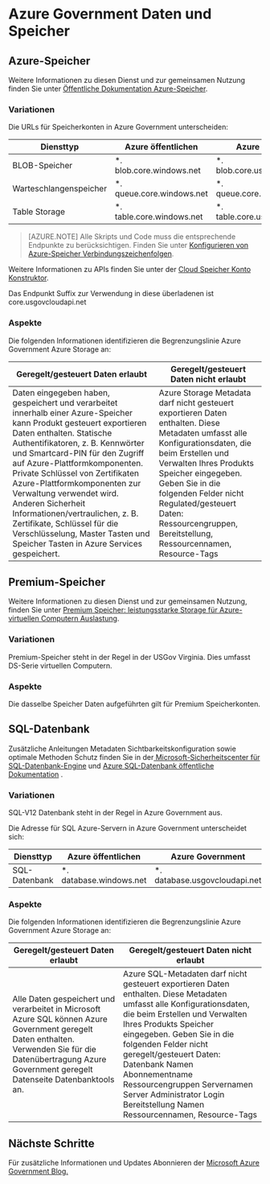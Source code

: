 <properties
    pageTitle="Azure Government Dokumentation | Microsoft Azure"
    description="Dies stellt einen Vergleich der Features und Hinweise zur Entwicklung von Applications für Azure Government"
    services="Azure-Government"
    cloud="gov" 
    documentationCenter=""
    authors="ryansoc"
    manager="zakramer"
    editor=""/>

<tags
    ms.service="multiple"
    ms.devlang="na"
    ms.topic="article"
    ms.tgt_pltfrm="na"
    ms.workload="azure-government"
    ms.date="09/30/2016"
    ms.author="ryansoc"/>


#  <a name="azure-government-data-and-storage"></a>Azure Government Daten und Speicher

##  <a name="azure-storage"></a>Azure-Speicher

Weitere Informationen zu diesen Dienst und zur gemeinsamen Nutzung finden Sie unter [Öffentliche Dokumentation Azure-Speicher](https://azure.microsoft.com/documentation/services/storage/).

### <a name="variations"></a>Variationen

Die URLs für Speicherkonten in Azure Government unterscheiden:

Diensttyp|Azure öffentlichen|Azure Government
---|---|---
BLOB-Speicher|*. blob.core.windows.net|*. blob.core.usgovcloudapi.net
Warteschlangenspeicher|*. queue.core.windows.net|*. queue.core.usgovcloudapi.net
Table Storage|*. table.core.windows.net| *. table.core.usgovcloudapi.net

>[AZURE.NOTE] Alle Skripts und Code muss die entsprechende Endpunkte zu berücksichtigen.  Finden Sie unter [Konfigurieren von Azure-Speicher Verbindungszeichenfolgen](../storage-configure-connection-string.md#creating-a-connection-string-to-the-explicit-storage-endpoint). 

Weitere Informationen zu APIs finden Sie unter der <a href="https://msdn.microsoft.com/en-us/library/azure/mt616540.aspx">Cloud Speicher Konto Konstruktor</a>.

Das Endpunkt Suffix zur Verwendung in diese überladenen ist core.usgovcloudapi.net 

### <a name="considerations"></a>Aspekte

Die folgenden Informationen identifizieren die Begrenzungslinie Azure Government Azure Storage an:

| Geregelt/gesteuert Daten erlaubt | Geregelt/gesteuert Daten nicht erlaubt |
|--------------------------------------------------------------------------------------|-----------------------------------------------------------------------------------------------------------------------------------------------------------------------------------------------------------------------------------------------------------------------------------------------------------------|
| Daten eingegeben haben, gespeichert und verarbeitet innerhalb einer Azure-Speicher kann Produkt gesteuert exportieren Daten enthalten. Statische Authentifikatoren, z. B. Kennwörter und Smartcard-PIN für den Zugriff auf Azure-Plattformkomponenten. Private Schlüssel von Zertifikaten Azure-Plattformkomponenten zur Verwaltung verwendet wird. Anderen Sicherheit Informationen/vertraulichen, z. B. Zertifikate, Schlüssel für die Verschlüsselung, Master Tasten und Speicher Tasten in Azure Services gespeichert. | Azure Storage Metadata darf nicht gesteuert exportieren Daten enthalten. Diese Metadaten umfasst alle Konfigurationsdaten, die beim Erstellen und Verwalten Ihres Produkts Speicher eingegeben.  Geben Sie in die folgenden Felder nicht Regulated/gesteuert Daten: Ressourcengruppen, Bereitstellung, Ressourcennamen, Resource-Tags  

##  <a name="premium-storage"></a>Premium-Speicher

Weitere Informationen zu diesen Dienst und zur gemeinsamen Nutzung, finden Sie unter [Premium Speicher: leistungsstarke Storage für Azure-virtuellen Computern Auslastung](../storage/storage-premium-storage.md).

###  <a name="variations"></a>Variationen

Premium-Speicher steht in der Regel in der USGov Virginia. Dies umfasst DS-Serie virtuellen Computern. 

### <a name="considerations"></a>Aspekte

Die dasselbe Speicher Daten aufgeführten gilt für Premium Speicherkonten. 

##  <a name="sql-database"></a>SQL-Datenbank

Zusätzliche Anleitungen Metadaten Sichtbarkeitskonfiguration sowie optimale Methoden Schutz finden Sie in der<a href="https://msdn.microsoft.com/en-us/library/bb510589.aspx"> Microsoft-Sicherheitscenter für SQL-Datenbank-Engine</a> und [Azure SQL-Datenbank öffentliche Dokumentation](https://azure.microsoft.com/documentation/services/sql-database/) .

### <a name="variations"></a>Variationen

SQL-V12 Datenbank steht in der Regel in Azure Government aus.

Die Adresse für SQL Azure-Servern in Azure Government unterscheidet sich:

Diensttyp|Azure öffentlichen|Azure Government
---|---|---
SQL-Datenbank|*. database.windows.net|*. database.usgovcloudapi.net

### <a name="considerations"></a>Aspekte

Die folgenden Informationen identifizieren die Begrenzungslinie Azure Government Azure Storage an:

| Geregelt/gesteuert Daten erlaubt | Geregelt/gesteuert Daten nicht erlaubt |
|--------------------------------------------------------------------------------------|-----------------------------------------------------------------------------------------------------------------------------------------------------------------------------------------------------------------------------------------------------------------------------------------------------------------|
| Alle Daten gespeichert und verarbeitet in Microsoft Azure SQL können Azure Government geregelt Daten enthalten. Verwenden Sie für die Datenübertragung Azure Government geregelt Datenseite Datenbanktools an. | Azure SQL-Metadaten darf nicht gesteuert exportieren Daten enthalten. Diese Metadaten umfasst alle Konfigurationsdaten, die beim Erstellen und Verwalten Ihres Produkts Speicher eingegeben.  Geben Sie in die folgenden Felder nicht geregelt/gesteuert Daten: Datenbank Namen Abonnementname Ressourcengruppen Servernamen Server Administrator Login Bereitstellung Namen Ressourcennamen, Resource-Tags

##  <a name="next-steps"></a>Nächste Schritte

Für zusätzliche Informationen und Updates Abonnieren der <a href="https://blogs.msdn.microsoft.com/azuregov/">Microsoft Azure Government Blog.</a>
